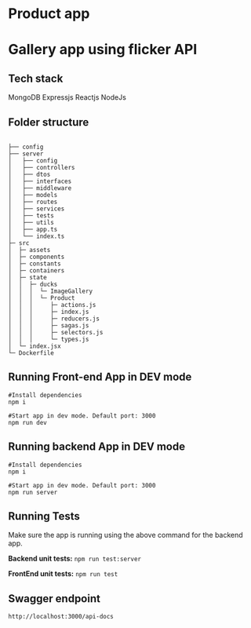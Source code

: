 # Product app
# Gallery app using flicker API
## Tech stack

MongoDB
Expressjs
Reactjs
NodeJs

## Folder structure 
```

├── config
├── server
│   ├── config
│   ├── controllers
│   ├── dtos
│   ├── interfaces
│   ├── middleware
│   ├── models
│   ├── routes
│   ├── services
│   ├── tests
│   ├── utils
│   ├── app.ts
│   └── index.ts
├─ src
│  ├─ assets
│  ├─ components
│  ├─ constants
│  ├─ containers
│  ├─ state
│  │  ├─ ducks
│  │  │  └─ ImageGallery
│  │  │  └─ Product
│  │  │     ├─ actions.js
│  │  │     ├─ index.js
│  │  │     ├─ reducers.js
│  │  │     ├─ sagas.js
│  │  │     ├─ selectors.js
│  │  │     └─ types.js
│  └─ index.jsx
└─ Dockerfile
```


## Running Front-end App in DEV mode
``` 
#Install dependencies
npm i 

#Start app in dev mode. Default port: 3000
npm run dev 
```

## Running backend App in DEV mode
``` 
#Install dependencies
npm i 

#Start app in dev mode. Default port: 3000
npm run server 
```

## Running Tests
Make sure the app is running using the above command for the backend app.

**Backend unit tests:**
```npm run test:server```

**FrontEnd unit tests:**
```npm run test```

## Swagger endpoint

``` http://localhost:3000/api-docs ```
